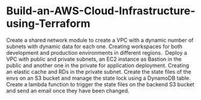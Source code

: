 # Build-an-AWS-Cloud-Infrastructure-using-Terraform

Create a shared network module to create a VPC with a dynamic number of subnets with dynamic data for each one.
Creating workspaces for both development and production environments in different regions. 
Deploy a VPC with public and private subnets, an EC2 instance as Bastion in the public and another one in the private for application deployment.
Creating an elastic cache and RDs in the private subnet.
Create the state files of the envs on an S3 bucket and manage the state lock using a DynamoDB table. Create a lambda function to trigger the state files on the backend S3 bucket and send an email once they have been changed.